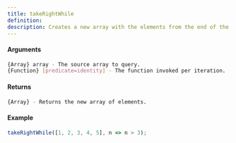 ```yaml
---
title: takeRightWhile
definition: 
description: Creates a new array with the elements from the end of the given array
---
```



#### Arguments


```bash
{Array} array - The source array to query.
{Function} [predicate=identity] - The function invoked per iteration.
```


#### Returns


```bash
{Array} - Returns the new array of elements.
```


#### Example


```ts
takeRightWhile([1, 2, 3, 4, 5], n => n > 3);
```